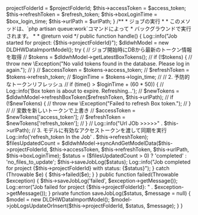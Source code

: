 <?php

namespace App\Jobs;

use Illuminate\Bus\Queueable;
use Illuminate\Contracts\Queue\ShouldQueue;
use Illuminate\Foundation\Bus\Dispatchable;
use Illuminate\Queue\InteractsWithQueue;
use Illuminate\Queue\SerializesModels;
use App\Models\DLDHWDataImportModel;
use Illuminate\Support\Facades\Log;
use Illuminate\Support\Facades\Cache;
use Illuminate\Support\Facades\Session;
use Throwable;
use Exception;

class SyncBoxProject implements ShouldQueue
{
    use Dispatchable, InteractsWithQueue, Queueable, SerializesModels;

    protected $projectFolderId;
    protected $accessToken;
    protected $refreshToken;
    protected $boxLoginTime;
    protected $urlPath;

    /**
     * 新しいジョブインスタンスの生成
     *
     * @param string $projectFolderId
     * @return void
     */
    public function __construct($projectFolderId, $access_token, $refresh_token, $box_login_time, $urlPath)
    {
        $this->projectFolderId = $projectFolderId;
        $this->accessToken = $access_token;
        $this->refreshToken = $refresh_token;
        $this->boxLoginTime = $box_login_time;
        $this->urlPath = $urlPath;
    }

    /**
     * ジョブの実行
     *
     * このメソッドは、`php artisan queue:work`コマンドによって
     * バックグラウンドで実行されます。
     *
     * @return void
     */
    public function handle()
    {
        Log::info("Job started for project: {$this->projectFolderId}");
        $dldwhModel = new DLDHWDataImportModel();

        try {
            // ジョブ開始時にDBから最新のトークン情報を取得
            // $tokens = $dldwhModel->getLatestBoxTokens();
            // if (!$tokens) {
            //     throw new \Exception("No valid tokens found in the database. Please log in again.");
            // }

            // $accessToken = $tokens->access_token;
            // $refreshToken = $tokens->refresh_token;
            // $loginTime = $tokens->login_time;

            // // 2. 予防的なトークンリフレッシュ
            // if (time() > $loginTime + (60 * 50)) {
            //     Log::info('Box token is about to expire. Refreshing...');
            //     $newTokens = $dldwhModel->refreshBoxToken($refreshToken, $this->urlPath);
            //     if (!$newTokens) {
            //         throw new \Exception("Failed to refresh Box token.");
            //     }
            //     // 変数を新しいトークンで上書き
            //     $accessToken = $newTokens['access_token'];
            //     $refreshToken = $newTokens['refresh_token'];
            // }

            // Log::info("Url JOb >>>>>" . $this->urlPath);

            // 3. モデルに有効なアクセストークンを渡して同期を実行
            Log::info('refresh_token In the Job' . $this->refreshToken);

            $filesUpdatedCount = $dldwhModel->syncAndGetModelData($this->projectFolderId, $this->accessToken, $this->refreshToken, $this->urlPath, $this->boxLoginTime);

            $status = ($filesUpdatedCount > 0) ? 'completed' : 'no_files_to_update';
            $this->saveJobLog($status);
            Log::info("Job completed for project {$this->projectFolderId} with status: {$status}");
        } catch (Throwable $e) {
            $this->failed($e);
        }
    }

    public function failed(Throwable $exception)
    {
        $this->saveJobLog('failed', $exception->getMessage());
        Log::error("Job failed for project {$this->projectFolderId}: " . $exception->getMessage());
    }

    private function saveJobLog($status, $message = null)
    {
        $model = new DLDHWDataImportModel();
        $model->jobLogsUpdateOrInsert($this->projectFolderId, $status, $message);
    }
}
